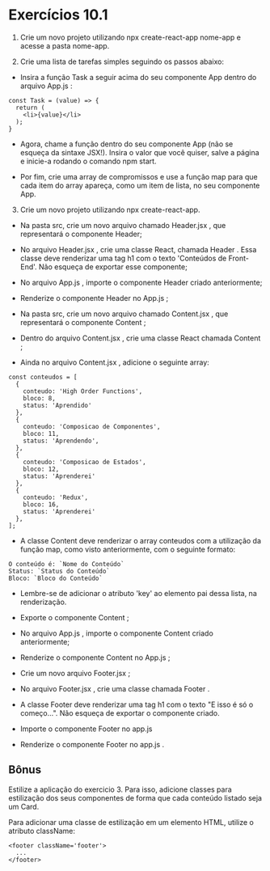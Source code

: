 # Exercícios 10.1

1. Crie um novo projeto utilizando npx create-react-app nome-app e acesse a pasta nome-app.  

2. Crie uma lista de tarefas simples seguindo os passos abaixo:

- Insira a função Task a seguir acima do seu componente App dentro do arquivo App.js :

```
const Task = (value) => {
  return (
    <li>{value}</li>
  );
}
```

- Agora, chame a função dentro do seu componente App (não se esqueça da sintaxe JSX!). Insira o valor que você quiser, salve a página e inicie-a rodando o comando npm start.

- Por fim, crie uma array de compromissos e use a função map para que cada item do array apareça, como um item de lista, no seu componente App.

3. Crie um novo projeto utilizando npx create-react-app.

- Na pasta src, crie um novo arquivo chamado Header.jsx , que representará o componente Header;

- No arquivo Header.jsx , crie uma classe React, chamada Header . Essa classe deve renderizar uma tag h1 com o texto 'Conteúdos de Front-End'. Não esqueça de exportar esse componente;

- No arquivo App.js , importe o componente Header criado anteriormente;

- Renderize o componente Header no App.js ;

- Na pasta src, crie um novo arquivo chamado Content.jsx , que representará o componente Content ;

- Dentro do arquivo Content.jsx , crie uma classe React chamada Content ;

- Ainda no arquivo Content.jsx , adicione o seguinte array:

```
const conteudos = [
  {
    conteudo: 'High Order Functions',
    bloco: 8,
    status: 'Aprendido'
  },
  {
    conteudo: 'Composicao de Componentes',
    bloco: 11,
    status: 'Aprendendo',
  },
  {
    conteudo: 'Composicao de Estados',
    bloco: 12,
    status: 'Aprenderei'
  },
  {
    conteudo: 'Redux',
    bloco: 16,
    status: 'Aprenderei'
  },
];
```

- A classe Content deve renderizar o array conteudos com a utilização da função map, como visto anteriormente, com o seguinte formato:

```
O conteúdo é: `Nome do Conteúdo`
Status: `Status do Conteúdo`
Bloco: `Bloco do Conteúdo`
```

- Lembre-se de adicionar o atributo 'key' ao elemento pai dessa lista, na renderização.

- Exporte o componente Content ;

- No arquivo App.js , importe o componente Content criado anteriormente;

- Renderize o componente Content no App.js ;

- Crie um novo arquivo Footer.jsx ;

- No arquivo Footer.jsx , crie uma classe chamada Footer .

- A classe Footer deve renderizar uma tag h1 com o texto "E isso é só o começo...". Não esqueça de exportar o componente criado.

- Importe o componente Footer no app.js

- Renderize o componente Footer no app.js .

## Bônus

Estilize a aplicação do exercicio 3. Para isso, adicione classes para estilização dos seus componentes de forma que cada conteúdo listado seja um Card.

Para adicionar uma classe de estilização em um elemento HTML, utilize o atributo className:

```
<footer className='footer'>
  ...
</footer>
```
